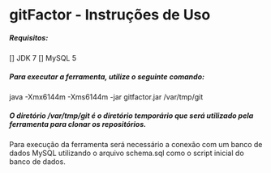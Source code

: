 gitFactor - Instruções de Uso
=========

##### Requisitos:

[] JDK 7
[] MySQL 5

##### Para executar a ferramenta, utilize o seguinte comando:

java -Xmx6144m -Xms6144m -jar gitfactor.jar /var/tmp/git

##### O diretório /var/tmp/git é o diretório temporário que será utilizado pela ferramenta para clonar os repositórios.

Para execução da ferramenta será necessário a conexão com um banco de dados MySQL utilizando o arquivo schema.sql como o script inicial do banco de dados.

